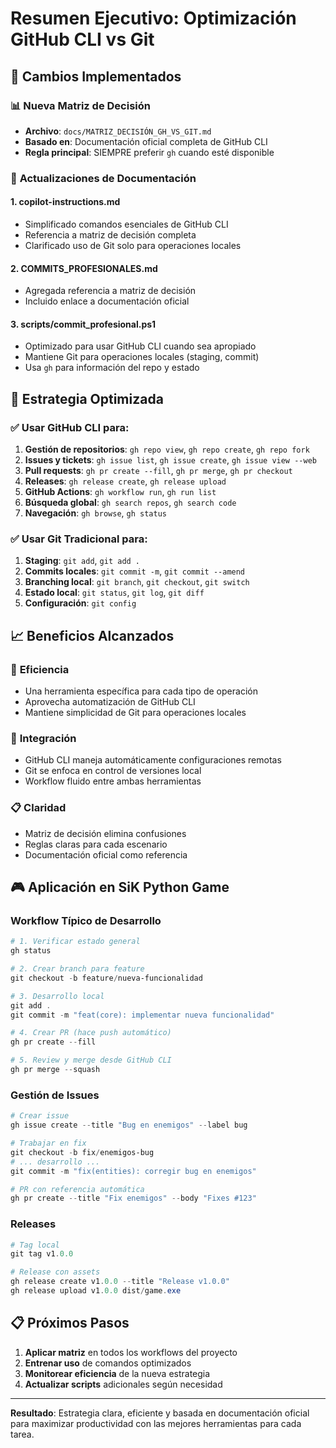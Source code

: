 # Resumen Ejecutivo: Optimización GitHub CLI vs Git

## 🎯 Cambios Implementados

### 📊 **Nueva Matriz de Decisión**
- **Archivo**: `docs/MATRIZ_DECISIÓN_GH_VS_GIT.md`
- **Basado en**: Documentación oficial completa de GitHub CLI
- **Regla principal**: SIEMPRE preferir `gh` cuando esté disponible

### 🔄 **Actualizaciones de Documentación**

#### 1. **copilot-instructions.md**
- Simplificado comandos esenciales de GitHub CLI
- Referencia a matriz de decisión completa
- Clarificado uso de Git solo para operaciones locales

#### 2. **COMMITS_PROFESIONALES.md**
- Agregada referencia a matriz de decisión
- Incluido enlace a documentación oficial

#### 3. **scripts/commit_profesional.ps1**
- Optimizado para usar GitHub CLI cuando sea apropiado
- Mantiene Git para operaciones locales (staging, commit)
- Usa `gh` para información del repo y estado

## 🚀 **Estrategia Optimizada**

### ✅ **Usar GitHub CLI para:**
1. **Gestión de repositorios**: `gh repo view`, `gh repo create`, `gh repo fork`
2. **Issues y tickets**: `gh issue list`, `gh issue create`, `gh issue view --web`
3. **Pull requests**: `gh pr create --fill`, `gh pr merge`, `gh pr checkout`
4. **Releases**: `gh release create`, `gh release upload`
5. **GitHub Actions**: `gh workflow run`, `gh run list`
6. **Búsqueda global**: `gh search repos`, `gh search code`
7. **Navegación**: `gh browse`, `gh status`

### ✅ **Usar Git Tradicional para:**
1. **Staging**: `git add`, `git add .`
2. **Commits locales**: `git commit -m`, `git commit --amend`
3. **Branching local**: `git branch`, `git checkout`, `git switch`
4. **Estado local**: `git status`, `git log`, `git diff`
5. **Configuración**: `git config`

## 📈 **Beneficios Alcanzados**

### 🎯 **Eficiencia**
- Una herramienta específica para cada tipo de operación
- Aprovecha automatización de GitHub CLI
- Mantiene simplicidad de Git para operaciones locales

### 🔧 **Integración**
- GitHub CLI maneja automáticamente configuraciones remotas
- Git se enfoca en control de versiones local
- Workflow fluido entre ambas herramientas

### 📋 **Claridad**
- Matriz de decisión elimina confusiones
- Reglas claras para cada escenario
- Documentación oficial como referencia

## 🎮 **Aplicación en SiK Python Game**

### Workflow Típico de Desarrollo
```powershell
# 1. Verificar estado general
gh status

# 2. Crear branch para feature
git checkout -b feature/nueva-funcionalidad

# 3. Desarrollo local
git add .
git commit -m "feat(core): implementar nueva funcionalidad"

# 4. Crear PR (hace push automático)
gh pr create --fill

# 5. Review y merge desde GitHub CLI
gh pr merge --squash
```

### Gestión de Issues
```powershell
# Crear issue
gh issue create --title "Bug en enemigos" --label bug

# Trabajar en fix
git checkout -b fix/enemigos-bug
# ... desarrollo ...
git commit -m "fix(entities): corregir bug en enemigos"

# PR con referencia automática
gh pr create --title "Fix enemigos" --body "Fixes #123"
```

### Releases
```powershell
# Tag local
git tag v1.0.0

# Release con assets
gh release create v1.0.0 --title "Release v1.0.0"
gh release upload v1.0.0 dist/game.exe
```

## 📋 **Próximos Pasos**

1. **Aplicar matriz** en todos los workflows del proyecto
2. **Entrenar uso** de comandos optimizados
3. **Monitorear eficiencia** de la nueva estrategia
4. **Actualizar scripts** adicionales según necesidad

---

**Resultado**: Estrategia clara, eficiente y basada en documentación oficial para maximizar productividad con las mejores herramientas para cada tarea.
